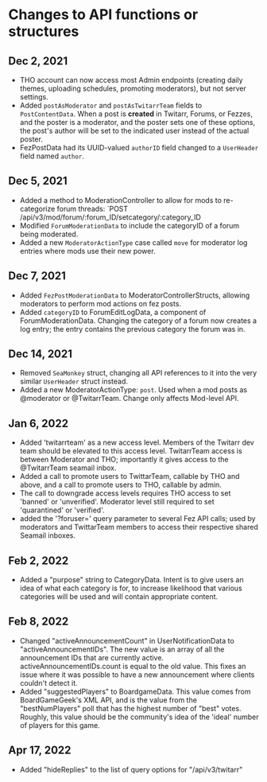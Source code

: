 #  Changes to API functions or structures

## Dec 2, 2021

* THO account can now access most Admin endpoints (creating daily themes, uploading schedules, promoting moderators), but not server settings.
* Added `postAsModerator` and `postAsTwitarrTeam` fields to `PostContentData`. When a post is **created** in Twitarr, Forums, or Fezzes,
and the poster is a moderator, and the poster sets one of these options, the post's author will be set to the indicated user instead of the 
actual poster.
* FezPostData had its UUID-valued `authorID` field changed to a `UserHeader` field named `author`.

## Dec 5, 2021

* Added a method to ModerationController to allow for mods to re-categorize forum threads: `POST /api/v3/mod/forum/:forum_ID/setcategory/:category_ID
* Modified `ForumModerationData` to include the categoryID of a forum being moderated.
* Added a new `ModeratorActionType` case called `move` for moderator log entries where mods use their new power.

## Dec 7, 2021

* Added `FezPostModerationData` to ModeratorControllerStructs, allowing moderators to perform mod actions on fez posts.
* Added `categoryID` to ForumEditLogData, a component of ForumModerationData. Changing the category of a forum now creates a log entry;
the entry contains the previous category the forum was in.

## Dec 14, 2021

* Removed `SeaMonkey` struct, changing all API references to it into the very similar `UserHeader` struct instead.
* Added a new ModeratorActionType: `post`. Used when a mod posts as @moderator or @TwitarrTeam. Change only affects Mod-level API.

## Jan 6, 2022

* Added 'twitarrteam' as a new access level. Members of the Twitarr dev team should be elevated to this access level. TwitarrTeam
access is between Moderator and THO; importantly it gives access to the @TwitarrTeam seamail inbox.
* Added a call to promote users to TwittarTeam, callable by THO and above, and a call to promote users to THO, callable by admin.
* The call to downgrade access levels requires THO access to set 'banned' or 'unverified'. Moderator level still required to set
'quarantined' or 'verified'.
* added the '?foruser=' query parameter to several Fez API calls; used by moderators and TwittarTeam members to access their 
respective shared Seamail inboxes. 

## Feb 2, 2022

* Added a "purpose" string to CategoryData. Intent is to give users an idea of what each category is for, to increase likelihood
that various categories will be used and will contain appropriate content. 

## Feb 8, 2022

* Changed "activeAnnouncementCount" in UserNotificationData to "activeAnnouncementIDs". The new value is an array of all the 
announcement IDs that are currently active. activeAnnouncementIDs.count is equal to the old value. This fixes an issue where
it was possible to have a new announcement where clients couldn't detect it.
* Added "suggestedPlayers" to BoardgameData. This value comes from BoardGameGeek's XML API, and is the value from the "bestNumPlayers"
poll that has the highest number of "best" votes. Roughly, this value should be the community's idea of the 'ideal' number of players
for this game.

## Apr 17, 2022

* Added "hideReplies" to the list of query options for "/api/v3/twitarr" 

